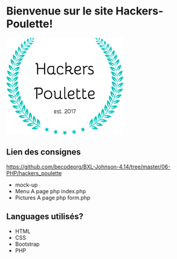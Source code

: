 
# Bienvenue sur le site Hackers-Poulette!  
<p align="center">

![Logo](/assets/img/hackers-poulette-logo.png)
</p>
<h2> Lien des consignes </h2> 

https://github.com/becodeorg/BXL-Johnson-4.14/tree/master/06-PHP/hackers_poulette

<ul>
  <li>mock-up
  </li>
  <li>Menu
A page php index.php
</li>
  <li>Pictures
A page php form.php
  </li>
</ul>

<h2>Languages utilisés?</h2>

<ul>
  <li>HTML</li>
  <li>CSS</li>
  <li>Bootstrap</li>
  <li>PHP</li>
 </ul>
